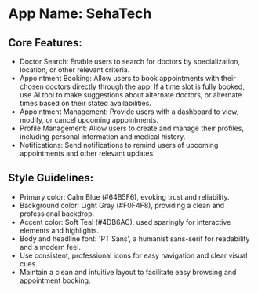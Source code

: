 # **App Name**: SehaTech

## Core Features:

- Doctor Search: Enable users to search for doctors by specialization, location, or other relevant criteria.
- Appointment Booking: Allow users to book appointments with their chosen doctors directly through the app. If a time slot is fully booked, use AI tool to make suggestions about alternate doctors, or alternate times based on their stated availabilities.
- Appointment Management: Provide users with a dashboard to view, modify, or cancel upcoming appointments.
- Profile Management: Allow users to create and manage their profiles, including personal information and medical history.
- Notifications: Send notifications to remind users of upcoming appointments and other relevant updates.

## Style Guidelines:

- Primary color: Calm Blue (#64B5F6), evoking trust and reliability.
- Background color: Light Gray (#F0F4F8), providing a clean and professional backdrop.
- Accent color: Soft Teal (#4DB6AC), used sparingly for interactive elements and highlights.
- Body and headline font: 'PT Sans', a humanist sans-serif for readability and a modern feel.
- Use consistent, professional icons for easy navigation and clear visual cues.
- Maintain a clean and intuitive layout to facilitate easy browsing and appointment booking.
